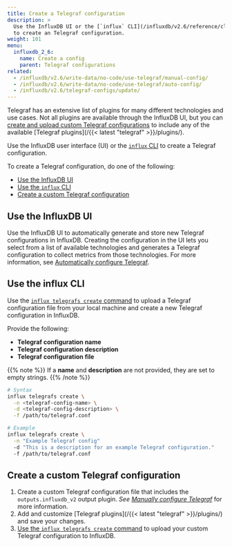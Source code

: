 ```yaml
---
title: Create a Telegraf configuration
description: >
  Use the InfluxDB UI or the [`influx` CLI](/influxdb/v2.6/reference/cli/influx/)
  to create an Telegraf configuration.
weight: 101
menu:
  influxdb_2_6:
    name: Create a config
    parent: Telegraf configurations
related:
  - /influxdb/v2.6/write-data/no-code/use-telegraf/manual-config/
  - /influxdb/v2.6/write-data/no-code/use-telegraf/auto-config/
  - /influxdb/v2.6/telegraf-configs/update/
---
```

Telegraf has an extensive list of plugins for many different technologies and use cases.
Not all plugins are available through the InfluxDB UI, but you can
[create and upload custom Telegraf configurations](#create-a-custom-telegraf-configuration)
to include any of the available [Telegraf plugins](/{{< latest "telegraf" >}}/plugins/).

Use the InfluxDB user interface (UI) or the [`influx` CLI](/influxdb/v2.6/reference/cli/influx/)
to create a Telegraf configuration.

To create a Telegraf configuration, do one of the following:

- [Use the InfluxDB UI](#use-the-influxdb-ui)
- [Use the `influx` CLI](#use-the-influx-cli)
- [Create a custom Telegraf configuration](#create-a-custom-telegraf-configuration)

## Use the InfluxDB UI
Use the InfluxDB UI to automatically generate and store new Telegraf configurations in InfluxDB.
Creating the configuration in the UI lets you select from a list of available technologies and generates a Telegraf configuration to collect metrics from those technologies.
For more information, see [Automatically configure Telegraf](/influxdb/v2.6/write-data/no-code/use-telegraf/auto-config/).

## Use the influx CLI
Use the [`influx telegrafs create` command](/influxdb/v2.6/reference/cli/influx/telegrafs/create/)
to upload a Telegraf configuration file from your local machine and create a new Telegraf
configuration in InfluxDB.

Provide the following:

- **Telegraf configuration name**
- **Telegraf configuration description**
- **Telegraf configuration file**

{{% note %}}
If a **name** and **description** are not provided, they are set to empty strings.
{{% /note %}}

<!--  -->
```sh
# Syntax
influx telegrafs create \
  -n <telegraf-config-name> \
  -d <telegraf-config-description> \
  -f /path/to/telegraf.conf

# Example
influx telegrafs create \
  -n "Example Telegraf config"
  -d "This is a description for an example Telegraf configuration."
  -f /path/to/telegraf.conf
```

## Create a custom Telegraf configuration

1. Create a custom Telegraf configuration file that includes the `outputs.influxdb_v2`
   output plugin. _See [Manually configure Telegraf](/influxdb/v2.6/write-data/no-code/use-telegraf/manual-config/)_
   for more information.
2. Add and customize [Telegraf plugins](/{{< latest "telegraf" >}}/plugins/) and save your changes.
3. [Use the `influx telegrafs create` command](#use-the-influx-cli) to upload your
   custom Telegraf configuration to InfluxDB.

